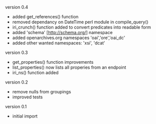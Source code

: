 version 0.4
- added get_references() function
- removed dependancy on DateTime perl module in compile_query()
- iri_crunch() function added to convert predicates into readable form
- added 'schema' [http://schema.org/]  namespace
- added openarchives.org namespaces 'oai','ore','oai_dc' 
- added other wanted namespaces: 'xsi', 'dcat'

version 0.3
- get_properties() function improvements
- list_properties() now lists all properies from an endpoint
- iri_ns() function added

version 0.2
- remove nulls from groupings
- improved tests

version 0.1
- initial import
